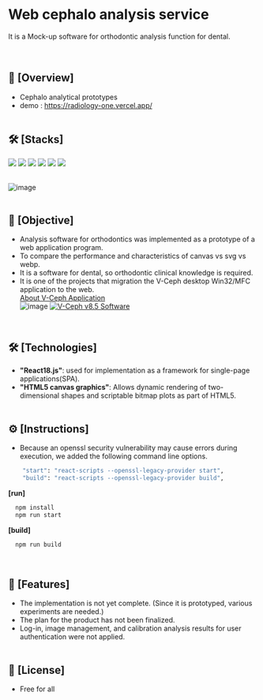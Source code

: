 # Web cephalo analysis service
 It is a Mock-up software for orthodontic analysis function for dental.
<br/><br/><br/>

## 📢 [Overview] 
- Cephalo analytical prototypes
- demo : https://radiology-one.vercel.app/
<br/><br/>

## 🛠️ [Stacks]
<img src="https://img.shields.io/badge/React.js-%2320232a.svg?&logo=react&logoColor=%2361DAFB" /> <img src="https://img.shields.io/badge/Node.js-339933?logo=Node.js&logoColor=white" /> <img src="https://img.shields.io/badge/html5-%23E34F26.svg?&logo=html5&logoColor=white" /> <img src="https://img.shields.io/badge/css3-%231572B6.svg?&logo=css3&logoColor=white" /> <img src="https://img.shields.io/badge/JavaScript-F7DF1E?logo=javascript&logoColor=black" /> <img src="https://img.shields.io/badge/Vercel-000000?logo=Vercel&logoColor=white" />
<br/><br/>
  
![image](https://github.com/user-attachments/assets/2e240868-515a-4e1b-965d-1daa2d70ae71)
<br/><br/>

## 🚩 [Objective]
- Analysis software for orthodontics was implemented as a prototype of a web application program.
- To compare the performance and characteristics of canvas vs svg vs webp.
- It is a software for dental, so orthodontic clinical knowledge is required.
- It is one of the projects that migration the V-Ceph desktop Win32/MFC application to the web.<br/>
[About V-Ceph Application](https://software.denall.com/7522/product/product.do?cmd=product_detail&product_id=vceph)<br/>
![image](https://github.com/user-attachments/assets/297890f9-4e30-4d50-92e7-45b2ca533189)
[![V-Ceph v8.5 Software](https://img.youtube.com/vi/sYfT_KT9D3k/0.jpg)](https://youtu.be/sYfT_KT9D3k?t=0s)
<br/>

## 🛠️ [Technologies]
- **"React18.js"**: used for implementation as a framework for single-page applications(SPA).
- **"HTML5 canvas graphics"**: Allows dynamic rendering of two-dimensional shapes and scriptable bitmap plots as part of HTML5.
<br/><br/>

## ⚙️ [Instructions]
 - Because an openssl security vulnerability may cause errors during execution, we added the following command line options.
```bash
    "start": "react-scripts --openssl-legacy-provider start",
    "build": "react-scripts --openssl-legacy-provider build",
```

**[run]**
```bash
  npm install
  npm run start
```

**[build]**
```bash
  npm run build
```
<br/>

## 📌 [Features]
* The implementation is not yet complete. (Since it is prototyped, various experiments are needed.)
* The plan for the product has not been finalized.
* Log-in, image management, and calibration analysis results for user authentication were not applied.
<br/><br/>

## 📝 [License]
- Free for all
<br/><br/>
